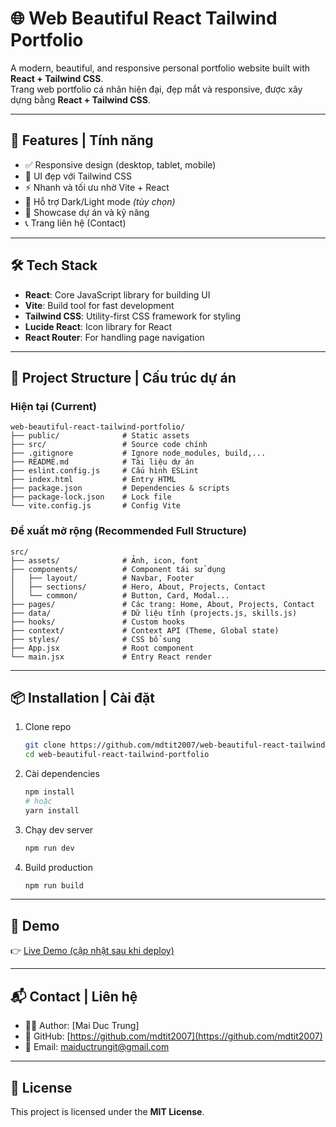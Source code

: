 # 🌐 Web Beautiful React Tailwind Portfolio

A modern, beautiful, and responsive personal portfolio website built with **React + Tailwind CSS**.  
Trang web portfolio cá nhân hiện đại, đẹp mắt và responsive, được xây dựng bằng **React + Tailwind CSS**.

---

## 🚀 Features | Tính năng

- ✅ Responsive design (desktop, tablet, mobile)  
- 🎨 UI đẹp với Tailwind CSS  
- ⚡ Nhanh và tối ưu nhờ Vite + React  
- 🌙 Hỗ trợ Dark/Light mode *(tùy chọn)*  
- 📂 Showcase dự án và kỹ năng  
- 📞 Trang liên hệ (Contact)  

---

## 🛠️ Tech Stack

- **React**: Core JavaScript library for building UI  
- **Vite**: Build tool for fast development  
- **Tailwind CSS**: Utility-first CSS framework for styling  
- **Lucide React**: Icon library for React  
- **React Router**: For handling page navigation  

---

## 📂 Project Structure | Cấu trúc dự án

### Hiện tại (Current)
```
web-beautiful-react-tailwind-portfolio/
├── public/              # Static assets
├── src/                 # Source code chính
├── .gitignore           # Ignore node_modules, build,...
├── README.md            # Tài liệu dự án
├── eslint.config.js     # Cấu hình ESLint
├── index.html           # Entry HTML
├── package.json         # Dependencies & scripts
├── package-lock.json    # Lock file
└── vite.config.js       # Config Vite
```

### Đề xuất mở rộng (Recommended Full Structure)
```
src/
├── assets/              # Ảnh, icon, font
├── components/          # Component tái sử dụng
│   ├── layout/          # Navbar, Footer
│   ├── sections/        # Hero, About, Projects, Contact
│   └── common/          # Button, Card, Modal...
├── pages/               # Các trang: Home, About, Projects, Contact
├── data/                # Dữ liệu tĩnh (projects.js, skills.js)
├── hooks/               # Custom hooks
├── context/             # Context API (Theme, Global state)
├── styles/              # CSS bổ sung
├── App.jsx              # Root component
└── main.jsx             # Entry React render
```

---

## 📦 Installation | Cài đặt

1. Clone repo  
   ```bash
   git clone https://github.com/mdtit2007/web-beautiful-react-tailwind-portfolio.git
   cd web-beautiful-react-tailwind-portfolio
   ```

2. Cài dependencies  
   ```bash
   npm install
   # hoặc
   yarn install
   ```

3. Chạy dev server  
   ```bash
   npm run dev
   ```

4. Build production  
   ```bash
   npm run build
   ```

---

## 📸 Demo

👉 [Live Demo (cập nhật sau khi deploy)](https://your-demo-link.com)

---

## 📬 Contact | Liên hệ

- 👨‍💻 Author: [Mai Duc Trung]  
- 🔗 GitHub: [https://github.com/mdtit2007](https://github.com/mdtit2007)  
- 📧 Email: maiductrungit@gmail.com  

---

## 📄 License

This project is licensed under the **MIT License**.
